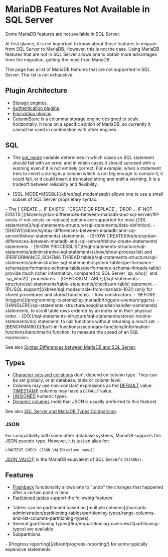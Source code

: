 # MariaDB Features Not Available in SQL Server

Some MariaDB features are not available in SQL Server.

At first glance, it is not important to know about those features to migrate from SQL Server to MariaDB. However, this is not the case. Using MariaDB features that are not in SQL Server allows one to obtain more advantages from the migration, getting the most from MariaDB.

This page has a list of MariaDB features that are not supported in SQL Server. The list is not exhaustive.

## Plugin Architecture

- [Storage engines](/columns-storage-engines-and-plugins/storage-engines).
- [Authentication plugins](/columns-storage-engines-and-plugins/plugins/authentication-plugins).
- [Encryption plugins](/mariadb-administration/user-server-security/securing-mariadb/securing-mariadb-encryption/securing-mariadb-data-at-rest-encryption/key-management-and-encryption-plugins).
- [ColumnStore](/columns-storage-engines-and-plugins/storage-engines/mariadb-columnstore) is a columnar storage engine designed to scale horizontally. It runs on a specific edition of MariaDB, so currently it cannot be used in combination with other engines.

## SQL

- The [sql_mode](/mariadb-administration/variables-and-modes/sql-mode) variable determines in which cases an SQL statement should fail with an error, and in which cases it should succeed with a warning even if it is not entirely correct. For example, when a statement tries to insert a string in a column which is not big enough to contain it, it could fail, or it could insert a truncated string and emit a warning. It is a tradeoff between reliability and flexibility.
<ul start="1"><li>[SQL_MODE=MSSQL](/kb/en/sql_modemssql/) allows one to use a small subset of SQL Server proprietary syntax.
</li></ul>
- The [`CREATE ... IF EXISTS`, `CREATE OR REPLACE`, `DROP ... IF NOT EXISTS`](/kb/en/syntax-differences-between-mariadb-and-sql-server/#if-exists-if-not-exists-or-replace) options are supported for most [DDL statements](/sql-statements-structure/sql-statements/data-definition).
- [SHOW](/kb/en/syntax-differences-between-mariadb-and-sql-server/#show-statements) statements.
- [SHOW CREATE](/kb/en/syntax-differences-between-mariadb-and-sql-server/#show-create-statements) statements.
- [SHOW PROCESSLIST](/sql-statements-structure/sql-statements/administrative-sql-statements/show/show-processlist) and [PERFORMANCE_SCHEMA THREAD table](/sql-statements-structure/sql-statements/administrative-sql-statements/system-tables/performance-schema/performance-schema-tables/performance-schema-threads-table) provide much richer information, compared to SQL Server `sp_who()` and `sp_who2()` procedures.
- [CHECKSUM TABLE](/sql-statements-structure/sql-statements/table-statements/checksum-table) statement.
- [PL/SQL support](/kb/en/sql_modeoracle-from-mariadb-103/) (only for stored procedures and stored functions).
- Row constructors.
- `BEFORE` [triggers](/programming-customizing-mariadb/triggers-events/triggers).
- [HANDLER](/sql-statements-structure/nosql/handler/handler-commands) statements, to scroll table rows ordered by an index or in their physical order.
- [DO](/sql-statements-structure/sql-statements/stored-routine-statements/do) statement, to call functions without returning a result set.
- [BENCHMARK()](/built-in-functions/secondary-functions/information-functions/benchmark) function, to measure the speed of an SQL expression.

See also [Syntax Differences between MariaDB and SQL Server](/mariadb-administration/getting-installing-and-upgrading-mariadb/migrating-from-sql-server-to-mariadb/syntax-differences-between-mariadb-and-sql-server).

## Types

- [Character sets and collations](/columns-storage-engines-and-plugins/data-types/string-data-types/character-sets) don't depend on column type. They can be set globally, or at database, table or column level.
- Columns may use non-constant expressions as the [DEFAULT](/kb/en/create-table/#default-column-option) value. [TIMESTAMP](/columns-storage-engines-and-plugins/data-types/date-and-time-data-types/timestamp) columns may have a `DEFAULT` value.
- [UNSIGNED](/kb/en/numeric-data-type-overview/#signed-unsigned-and-zerofill) numeric types.
- [Dynamic columns](/sql-statements-structure/nosql/dynamic-columns) (note that JSON is usually preferred to this feature).

See also [SQL Server and MariaDB Types Comparison](/mariadb-administration/getting-installing-and-upgrading-mariadb/migrating-from-sql-server-to-mariadb/sql-server-and-mariadb-types-comparison).

### JSON

For compatibility with some other database systems, MariaDB supports the [JSON](/columns-storage-engines-and-plugins/data-types/string-data-types/json-data-type) pseudo-type. However, it is just an alias for:

`LONGTEXT CHECK (JSON_VALID(column_name))`

[JSON_VALID()](/built-in-functions/special-functions/json-functions/json_valid) is the MariaDB equivalent of SQL Server's `ISJSON()`.

## Features

- [Flashback](/mariadb-administration/server-monitoring-logs/binary-log/flashback) functionality allows one to "undo" the changes that happened after a certain point in time.
- [Partitioned tables](/mariadb-administration/partitioning-tables) support the following features:
<ul start="1"><li>Tables can be partitioned based on [multiple columns](/mariadb-administration/partitioning-tables/partitioning-types/range-columns-and-list-columns-partitioning-types).
</li><li>Several [partitioning types](/kb/en/partitioning-overview/#partitioning-types) are available.
</li><li>Subpartitions.
</li></ul>
- [Progress reporting](/kb/en/progress-reporting/) for some typically expensive statements.